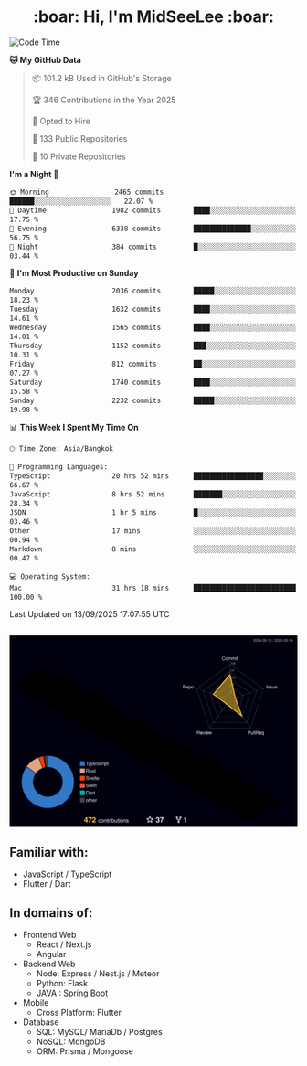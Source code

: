 <h1 align="center"> :boar: Hi, I'm MidSeeLee :boar:</h1>
 
<!--START_SECTION:waka-->
![Code Time](http://img.shields.io/badge/Code%20Time-3%2C422%20hrs%2052%20mins-blue)

**🐱 My GitHub Data** 

> 📦 101.2 kB Used in GitHub's Storage 
 > 
> 🏆 346 Contributions in the Year 2025
 > 
> 💼 Opted to Hire
 > 
> 📜 133 Public Repositories 
 > 
> 🔑 10 Private Repositories 
 > 
**I'm a Night 🦉** 

```text
🌞 Morning                2465 commits        ██████░░░░░░░░░░░░░░░░░░░   22.07 % 
🌆 Daytime                1982 commits        ████░░░░░░░░░░░░░░░░░░░░░   17.75 % 
🌃 Evening                6338 commits        ██████████████░░░░░░░░░░░   56.75 % 
🌙 Night                  384 commits         █░░░░░░░░░░░░░░░░░░░░░░░░   03.44 % 
```
📅 **I'm Most Productive on Sunday** 

```text
Monday                   2036 commits        █████░░░░░░░░░░░░░░░░░░░░   18.23 % 
Tuesday                  1632 commits        ████░░░░░░░░░░░░░░░░░░░░░   14.61 % 
Wednesday                1565 commits        ████░░░░░░░░░░░░░░░░░░░░░   14.01 % 
Thursday                 1152 commits        ███░░░░░░░░░░░░░░░░░░░░░░   10.31 % 
Friday                   812 commits         ██░░░░░░░░░░░░░░░░░░░░░░░   07.27 % 
Saturday                 1740 commits        ████░░░░░░░░░░░░░░░░░░░░░   15.58 % 
Sunday                   2232 commits        █████░░░░░░░░░░░░░░░░░░░░   19.98 % 
```


📊 **This Week I Spent My Time On** 

```text
🕑︎ Time Zone: Asia/Bangkok

💬 Programming Languages: 
TypeScript               20 hrs 52 mins      █████████████████░░░░░░░░   66.67 % 
JavaScript               8 hrs 52 mins       ███████░░░░░░░░░░░░░░░░░░   28.34 % 
JSON                     1 hr 5 mins         █░░░░░░░░░░░░░░░░░░░░░░░░   03.46 % 
Other                    17 mins             ░░░░░░░░░░░░░░░░░░░░░░░░░   00.94 % 
Markdown                 8 mins              ░░░░░░░░░░░░░░░░░░░░░░░░░   00.47 % 

💻 Operating System: 
Mac                      31 hrs 18 mins      █████████████████████████   100.00 % 
```


 Last Updated on 13/09/2025 17:07:55 UTC
<!--END_SECTION:waka-->

##

![](./profile-3d-contrib/profile-night-rainbow.svg)

## Familiar with:
- JavaScript / TypeScript
- Flutter / Dart

## In domains of:
- Frontend Web
  - React / Next.js
  - Angular
- Backend Web
  - Node: Express / Nest.js / Meteor
  - Python: Flask
  - JAVA : Spring Boot
- Mobile
  - Cross Platform: Flutter
- Database
  - SQL: MySQL/ MariaDb / Postgres
  - NoSQL: MongoDB
  - ORM: Prisma / Mongoose
